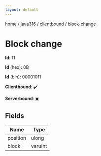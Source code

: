 ```yaml
---
layout: default
---
```


[home](/)  /  [java316](/protocol/java316)  /  [clientbound](/protocol/java316/clientbound)  /  block-change

# Block change

**Id**: 11

**Id** (hex): 0B

**Id** (bin): 00001011

**Clientbound**: ✔️

**Serverbound**: ✖️

## Fields

Name | Type
---|---
position | ulong
block | varuint

